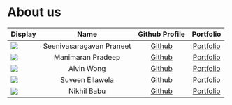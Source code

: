 # About us

Display | Name | Github Profile | Portfolio 
--------|:----:|:--------------:|:---------:
![](https://via.placeholder.com/100.png?text=Photo) | Seenivasaragavan Praneet |   [Github](https://github.com/Praneet-25)   | [Portfolio](docs/team/praneet25.md)
![](https://via.placeholder.com/100.png?text=Photo) | Manimaran Pradeep | [Github](https://github.com/pradeep-cod) | [Portfolio](docs/team/pradeep-cod.md)
![](https://via.placeholder.com/100.png?text=Photo) | Alvin Wong | [Github](https://github.com/alvinnnnnnnnnn) | [Portfolio](docs/team/alvinnnnnnnnnn.md)
![](https://media.licdn.com/dms/image/C5603AQE2U6G6puOMlg/profile-displayphoto-shrink_400_400/0/1649084916125?e=1717632000&v=beta&t=ZWkWIG_fmjEStiLaTS60f-LxpY21RTOuOj60HkPZiW0) | Suveen Ellawela | [Github](https://github.com/SuveenE) | [Portfolio](docs/team/suveene.md)
![](https://via.placeholder.com/100.png?text=Photo) | Nikhil Babu | [Github](https://github.com/nikhil-2101) | [Portfolio](docs/team/nikhil-2101.md)


